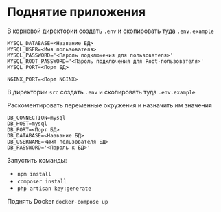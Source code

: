 # Поднятие приложения

В корневой директории создать `.env` и скопировать туда `.env.example`

    MYSQL_DATABASE=<Название БД>
    MYSQL_USER=<Имя пользователя>
    MYSQL_PASSWORD='<Пароль подключения для пользователя>'
    MYSQL_ROOT_PASSWORD='<Пароль подключения для Root-пользователя>'
    MYSQL_PORT=<Порт БД>

    NGINX_PORT=<Порт NGINX>

В директории `src` создать `.env` и скопировать туда `.env.example`

Раскоментировать переменные окружения и назначить им значения

    DB_CONNECTION=mysql
    DB_HOST=mysql
    DB_PORT=<Порт БД>
    DB_DATABASE=<Название БД>
    DB_USERNAME=<Имя пользователя БД>
    DB_PASSWORD='<Пароль к БД>'

Запустить команды:

- `npm install`
- `composer install`
- `php artisan key:generate`

Поднять Docker `docker-compose up`
